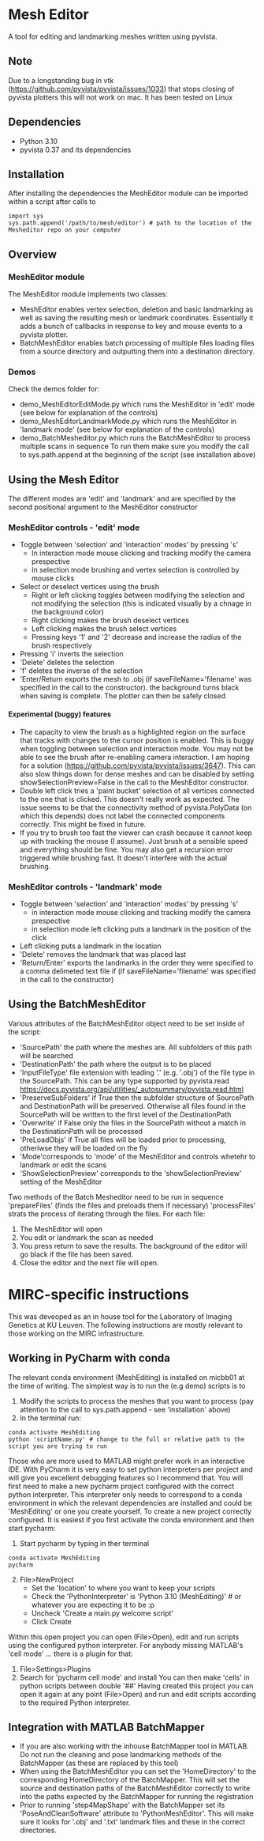 # Mesh Editor
A tool for editing and landmarking meshes written using pyvista.
## Note
Due to a longstanding bug in vtk (https://github.com/pyvista/pyvista/issues/1033) that stops closing of pyvista plotters this will not work on mac. It has been tested on Linux 
## Dependencies
- Python 3.10
- pyvista 0.37 and its dependencies
## Installation
After installing the dependencies the MeshEditor module can be imported within a script after calls to
```
import sys
sys.path.append('/path/to/mesh/editor') # path to the location of the Mesheditor repo on your computer
```
## Overview
### MeshEditor module
The MeshEditor module implements two classes:
- MeshEditor enables vertex selection, deletion and basic landmarking as well as saving the resulting mesh or landmark coordinates. Essentially it adds a bunch of callbacks in response to key and mouse events to a pyvista plotter. 
- BatchMeshEditor enables batch processing of multiple files loading files from a source directory and outputting them into a destination directory.
### Demos
Check the demos folder for:
- demo_MeshEditorEditMode.py which runs the MeshEditor in 'edit' mode (see below for explanation of the controls)
- demo_MeshEditorLandmarkMode.py which runs the MeshEditor in 'landmark mode' (see below for explanation of the controls)
- demo_BatchMesheditor.py which runs the BatchMeshEditor to process multiple scans in sequence
To run them make sure you modify the call to sys.path.append at the beginning of the script (see installation above)
## Using the Mesh Editor
The different modes are 'edit' and 'landmark' and are specified by the second positional argument to the MeshEditor constructor
### MeshEditor controls - 'edit' mode
- Toggle between 'selection' and 'interaction' modes' by pressing 's'
    - In interaction mode mouse clicking and tracking modify the camera prespective
    - In selection mode brushing and vertex selection is controlled by mouse clicks
- Select or deselect vertices using the brush
    - Right or left clicking toggles between modifying the selection and not modifying the selection (this is indicated visually by a chnage in the background color)
    - Right clicking makes the brush deselect vertices
    - Left clicking makes the brush select vertices
    - Pressing keys '1' and '2' decrease and increase the radius of the brush respectively
- Pressing 'i' inverts the selection
- 'Delete' deletes the selection
- 'f' deletes the inverse of the selection
- 'Enter/Return exports the mesh to .obj (if saveFileName='filename' was specified in the call to the constructor). the background turns black when saving is complete. The plotter can then be safely closed
#### Experimental (buggy) features
- The capacity to view the brush as a highlighted region on the surface that tracks with changes to the cursor position is enabled. This is buggy when toggling between selection and interaction mode. You may not be able to see the brush after re-enabling camera interaction. I am hoping for a solution (https://github.com/pyvista/pyvista/issues/3647). This can also slow things down for dense meshes and can be disabled by setting showSelectionPreview=False in the call to the MeshEditor constructor.
- Double left click tries a 'paint bucket' selection of all vertices connected to the one that is clicked. This doesn't really work as expected. The issue seems to be that the connectivity method of pyvista.PolyData (on which this depends) does not label the connected components correctly. This might be fixed in future.
- If you try to brush too fast the viewer can crash because it cannot keep up with tracking the mouse (I assume). Just brush at a sensible speed and everything should be fine. You may also get a recursion error triggered while brushing fast. It doesn't interfere with the actual brushing.
### MeshEditor controls - 'landmark' mode
- Toggle between 'selection' and 'interaction' modes' by pressing 's'
    - in interaction mode mouse clicking and tracking modify the camera prespective
    - in selection mode left clicking puts a landmark in the position of the click
- Left clicking puts a landmark in the location
- 'Delete' removes the landmark that was placed last
- 'Return/Enter' exports the landmarks in the order they were specified to a comma delimeted text file if  (if saveFileName='filename' was specified in the call to the constructor)
## Using the BatchMeshEditor
Various attributes of the BatchMeshEditor object need to be set inside of the script:
- 'SourcePath' the path where the meshes are. All subfolders of this path will be searched
- 'DestinationPath' the path where the output is to be placed
- 'InputFileType' file extension with leading '.' (e.g. '.obj') of the file type in the SourcePath. This can be any type supported by pyvista.read https://docs.pyvista.org/api/utilities/_autosummary/pyvista.read.html
- 'PreserveSubFolders' if True then the subfolder structure of SourcePath and DestinationPath will be preserved. Otherwise all files found in the SourcePath will be written to the first level of the DestinationPath
- 'Overwrite' if False only the files in the SourcePath without a match in the DestinationPath will be processed
- 'PreLoadObjs' if True all files will be loaded prior to processing, otheriwse they will be loaded on the fly
- 'Mode'corresponds to 'mode' of the MeshEditor and controls whetehr to landmark or edit the scans
- 'ShowSelectionPreview' corresponds to the 'showSelectionPreview' setting of the MeshEditor

Two methods of the Batch Mesheditor need to be run in sequence 'prepareFiles' (finds the files and preloads them if necessary) 'processFiles' strats the process of iterating through the files. For each file:
1. The MeshEditor will open
2. You edit or landmark the scan as needed
3. You press return to save the results. The background of the editor will go black if the file has been saved.
4. Close the editor and the next file will open.
# MIRC-specific instructions
This was deveoped as an in house tool for the Laboratory of Imaging Genetics at KU Leuven. The following instructions are mostly relevant to those working on the MIRC infrastructure. 

## Working in PyCharm with conda
The relevant conda environment (MeshEditing) is installed on micbb01 at the time of writing. The simplest way is to run the (e.g demo) scripts is to 
1. Modify the scripts to process the meshes that you want to process (pay attention to the call to sys.path.append - see 'installation' above)
2. In the terminal run:
```
conda activate MeshEditing
python 'scriptName.py' # change to the full or relative path to the script you are trying to run
```
Those who are more used to MATLAB might prefer work in an interactive IDE. With PyCharm it is very easy to set python interpreters per project and will give you excellent debugging features so I recommend that. You will first need to make a new pycharm project configured with the correct python interpreter. This interpreter only needs to correspond to a conda environment in which the relevant dependencies are installed and could be 'MeshEditing' or one you create yourself. To create a new project correctly configured. It is easiest if you first activate the conda environment and then start pycharm:
1. Start pycharm by typing in ther terminal
 ``` 
 conda activate MeshEditing
 pycharm
 ```

2. File>NewProject
    - Set the 'location' to where you want to keep your scripts
    - Check the 'PythonInterpreter' is 'Python 3.10 (MeshEditing)' # or whatever you are expecting it to be :p
    - Uncheck 'Create a main.py welcome script'
    - Click Create
 
 Within this open project you can open (File>Open), edit and run scripts using the configured python interpreter.
 For anybody missing MATLAB's 'cell mode' ... there is a plugin for that: 
 1. File>Settings>Plugins 
 2. Search for 'pycharm cell mode' and install
You can then make 'cells' in python scripts between double '##'
Having created this project you can open it again at any point (File>Open) and run and edit scripts according to the required Python interpreter. 
## Integration with MATLAB BatchMapper
-   If you are also working with the inhouse BatchMapper tool in MATLAB. Do not run the cleaning and pose landmarking methods of the BatchMapper (as these are replaced by this tool)
- When using the BatchMeshEditor you can set the 'HomeDirectory' to the corresponding HomeDirectory of the BatchMapper. This will set the source and destination paths of the BatchMeshEditor correctly to write into the paths expected by the BatchMapper for running the registration
- Prior to running 'step4MapShape' with the BatchMapper set its 'PoseAndCleanSoftware' attribute to 'PythonMeshEditor'. This will make sure it looks for '.obj' and '.txt' landmark files and these in the correct directories.




